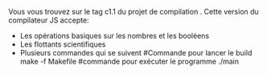 Vous vous trouvez sur le tag c1.1 du projet de compilation .
Cette version du compilateur JS accepte:
- Les opérations basiques sur les nombres et les booléens
- Les flottants scientifiques
- Plusieurs commandes qui se suivent
#Commande  pour lancer le build
make -f Makefile
#commande pour exécuter le programme
./main
